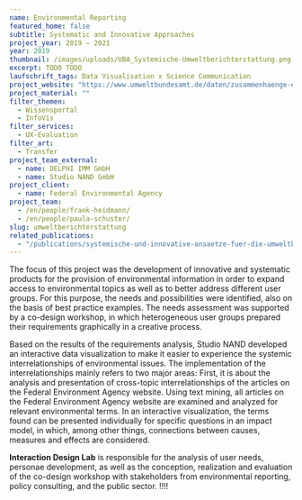 ```yaml
---
name: Environmental Reporting
featured_home: false
subtitle: Systematic and Innovative Approaches
project_year: 2019 – 2021
year: 2019
thumbnail: /images/uploads/UBA_Systemische-Umweltberichterstattung.png
excerpt: TODO TODO
laufschrift_tags: Data Visualisation x Science Communication
project_website: "https://www.umweltbundesamt.de/daten/zusammenhaenge-erkunden"
project_material: ""
filter_themen:
  - Wissensportal
  - InfoVis
filter_services:
  - UX-Evaluation
filter_art:
  - Transfer
project_team_external:
  - name: DELPHI IMM GmbH
  - name: Studio NAND GmbH
project_client:
  - name: Federal Environmental Agency
project_team:
  - /en/people/frank-heidmann/
  - /en/people/paula-schuster/
slug: umweltberichterstattung
related_publications: 
  - "/publications/systemische-und-innovative-ansaetze-fuer-die-umweltberichterstattung"
---
```

The focus of this project was the development of innovative and systematic products for the provision of environmental information in order to expand access to environmental topics as well as to better address different user groups. For this purpose, the needs and possibilities were identified, also on the basis of best practice examples. The needs assessment was supported by a co-design workshop, in which heterogeneous user groups prepared their requirements graphically in a creative process.

Based on the results of the requirements analysis, Studio NAND developed an interactive data visualization to make it easier to experience the systemic interrelationships of environmental issues. The implementation of the interrelationships mainly refers to two major areas: First, it is about the analysis and presentation of cross-topic interrelationships of the articles on the Federal Environment Agency website. Using text mining, all articles on the Federal Environment Agency website are examined and analyzed for relevant environmental terms. In an interactive visualization, the terms found can be presented individually for specific questions in an impact model, in which, among other things, connections between causes, measures and effects are considered.

**Interaction Design Lab** is responsible for the analysis of user needs, personae development, as well as the conception, realization and evaluation of the co-design workshop with stakeholders from environmental reporting, policy consulting, and the public sector. 
!!!!

